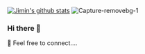 [![Jimin's github stats](https://github-readme-stats.vercel.app/api?username=jimijos)](https://github.com/jimijos/github-readme-stats)
![Capture-removebg-1](https://user-images.githubusercontent.com/63320311/99194294-70fa2d00-2776-11eb-879d-e3a64dbd71be.jpeg)
### Hi there 👋
 💬 Feel free to connect....
